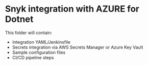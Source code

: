 # Snyk integration with AZURE for Dotnet

This folder will contain:
- Integration YAML/Jenkinsfile
- Secrets integration via AWS Secrets Manager or Azure Key Vault
- Sample configuration files
- CI/CD pipeline steps
